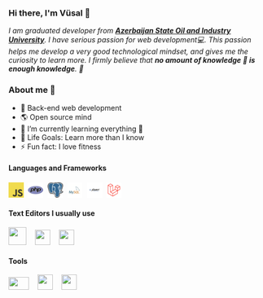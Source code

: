 ### Hi there, I'm Vüsal 👋

<em>I am graduated developer from <a href="http://www.asoiu.edu.az/az"><b>Azerbaijan State Oil and Industry University</b></a>. I have serious passion for web development:computer:. This passion helps me develop a very good technological mindset, and gives me the curiosity to learn more. I firmly believe that **no amount of knowledge :rocket: is enough knowledge**. 🧠</em>
 <br/>
 
 
### About me :eyes:

- :dart: Back-end web development
- :earth_americas: Open source mind
- 🌱 I’m currently learning everything 🤣
- 🥅 Life Goals: Learn more than I know
- ⚡ Fun fact: I love fitness

<h4>Languages and Frameworks<h4/>
  <div><pre><a href='https://www.javascript.com/'><img src='https://raw.githubusercontent.com/github/explore/80688e429a7d4ef2fca1e82350fe8e3517d3494d/topics/javascript/javascript.png' width='30px' height='30px'/></a> <a href='https://www.php.net/'><img src='https://raw.githubusercontent.com/github/explore/ccc16358ac4530c6a69b1b80c7223cd2744dea83/topics/php/php.png' height='30px' width='30px'/></a> <a href='https://www.postgresql.org/'><img src='https://raw.githubusercontent.com/github/explore/80688e429a7d4ef2fca1e82350fe8e3517d3494d/topics/postgresql/postgresql.png' width='30xp' height='30px'/></a> <a href='https://www.mysql.com/'><img src='https://raw.githubusercontent.com/github/explore/80688e429a7d4ef2fca1e82350fe8e3517d3494d/topics/mysql/mysql.png' width='30xp' height='30px'/></a> <a href='https://jquery.com/'><img src='https://raw.githubusercontent.com/github/explore/80688e429a7d4ef2fca1e82350fe8e3517d3494d/topics/jquery/jquery.png' width='30px' height='30px'/></a> <a href='https://laravel.com/'><img src='https://raw.githubusercontent.com/github/explore/56a826d05cf762b2b50ecbe7d492a839b04f3fbf/topics/laravel/laravel.png' width='30px' height='30px'/></a> </pre></div>
<h4>Text Editors I usually use</h4>
    <div><pre><a href='https://www.jetbrains.com/phpstorm/'><img src='https://dashboard.snapcraft.io/site_media/appmedia/2017/11/webide.ico_HA9tBL0.png' width='35px' height='35px'/></a>  <a href='https://code.visualstudio.com/'><img src='https://visualstudio.microsoft.com/wp-content/uploads/2021/10/Product-Icon.svg' width='30px' height='30px'/></a>  <a href='https://www.sublimetext.com/'><img src='https://cdn.worldvectorlogo.com/logos/sublime-text.svg' width='30px' height='30px'/></a></pre></div>
<h4>Tools</h4>
  <div><pre><a href='https://gitlab.com/explore'><img src='https://images.g2crowd.com/uploads/product/image/social_landscape/social_landscape_15680ee909406e13c21c8f179f83d99e/gitlab.png' width='40xp' height='25px'/></a>  <a href='https://git-scm.com/'><img src='https://cdn.worldvectorlogo.com/logos/git-icon.svg' width='30xp' height='30px'/></a>  <a href='https://github.com/huseynvsal'><img src='https://github.githubassets.com/images/modules/logos_page/GitHub-Mark.png' width='30xp' height='30px'/></a></pre></div>
